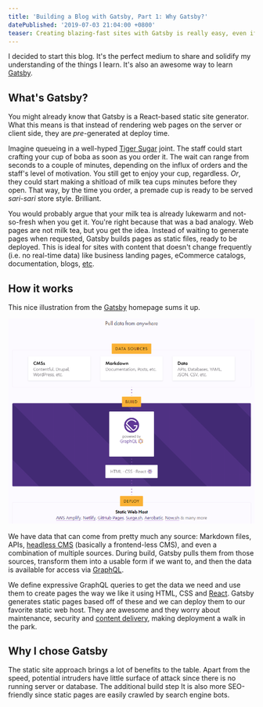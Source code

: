 ```yaml
---
title: 'Building a Blog with Gatsby, Part 1: Why Gatsby?'
datePublished: '2019-07-03 21:04:00 +0800'
teaser: Creating blazing-fast sites with Gatsby is really easy, even if we're doing it the slightly harder way.
---
```


I decided to start this blog. It's the perfect medium to share and solidify my understanding of the things I learn. It's also an awesome way to learn [Gatsby](https://www.gatsbyjs.org/).

## What's Gatsby?

You might already know that Gatsby is a React-based static site generator. What this means is that instead of rendering web pages on the server or client side, they are _pre_-generated at deploy time.

Imagine queueing in a well-hyped [Tiger Sugar](https://tigersugar.com/) joint. The staff could start crafting your cup of boba as soon as you order it. The wait can range from seconds to a couple of minutes, depending on the influx of orders and the staff's level of motivation. You still get to enjoy your cup, regardless. _Or_, they could start making a shitload of milk tea cups minutes before they open. That way, by the time you order, a premade cup is ready to be served _sari-sari_ store style. Brilliant.

You would probably argue that your milk tea is already lukewarm and not-so-fresh when you get it. You're right because that was a bad analogy. Web pages are not milk tea, but you get the idea. Instead of waiting to generate pages when requested, Gatsby builds pages as static files, ready to be deployed. This is ideal for sites with content that doesn't change frequently (i.e. no real-time data) like business landing pages, eCommerce catalogs, documentation, blogs, [etc](https://www.gatsbyjs.org/showcase/).


## How it works

This nice illustration from the [Gatsby](https://www.gatsbyjs.org/) homepage sums it up.

![How Gatsby Works](how-gatsby-works.png)

We have data that can come from pretty much any source: Markdown files, APIs, [headless CMS](https://headlesscms.org) (basically a frontend-less CMS), and even a combination of multiple sources. During build, Gatsby pulls them from those sources, transform them into a usable form if we want to, and then the data is available for access via [GraphQL](https://graphql.org/).

We define expressive GraphQL queries to get the data we need and use them to create pages the way we like it using HTML, CSS and [React](https://reactjs.org/). Gatsby generates static pages based off of these and we can deploy them to our favorite static web host. They are awesome and they worry about maintenance, security and [content delivery](https://en.wikipedia.org/wiki/Content_delivery_network), making deployment a walk in the park.



## Why I chose Gatsby

The static site approach brings a lot of benefits to the table. Apart from the speed, potential intruders have little surface of attack since there is no running server or database. The additional build step  It is also more SEO-friendly since static pages are easily crawled by search engine bots.


<!--
    Setting up `gatsby-source-filesystem` allows you to query file nodes through GraphQL. It adds these fields:
        - allFile
        - directory
        - file
-->

<!-- 
    Doing a GraphQL query in a page
-->

<!--
Source plugins pull data from a data source into the Gatsby data system.
Transformer plugins transform this raw data into something more usable
-->

<!--

-->